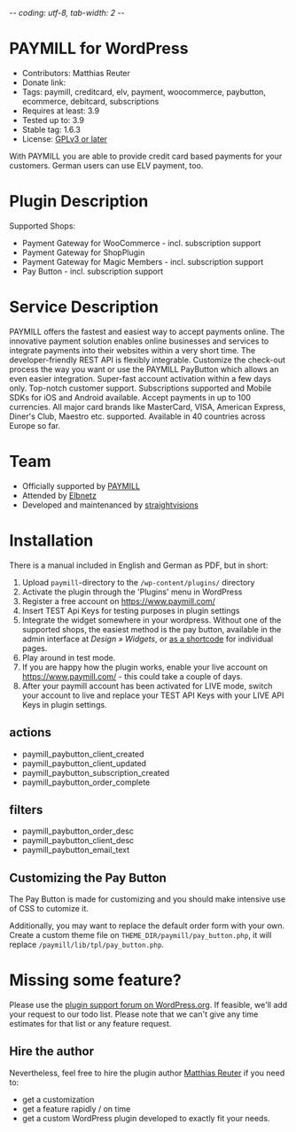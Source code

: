 -*- coding: utf-8, tab-width: 2 -*-

PAYMILL for WordPress
=====================
* Contributors: Matthias Reuter
* Donate link:
* Tags: paymill, creditcard, elv, payment, woocommerce, paybutton, ecommerce, debitcard, subscriptions
* Requires at least: 3.9
* Tested up to: 3.9
* Stable tag: 1.6.3
* License: [GPLv3 or later](http://www.gnu.org/licenses/gpl-3.0.html)

With PAYMILL you are able to provide credit card based payments for your customers.
German users can use ELV payment, too.

Plugin Description
==================

Supported Shops:

* Payment Gateway for WooCommerce - incl. subscription support
* Payment Gateway for ShopPlugin
* Payment Gateway for Magic Members - incl. subscription support
* Pay Button - incl. subscription support

Service Description
===================

PAYMILL offers the fastest and easiest way to accept payments online.
The innovative payment solution enables online businesses and services to integrate payments into their websites within a very short time.
The developer-friendly REST API is flexibly integrable.
Customize the check-out process the way you want or use the PAYMILL PayButton which allows an even easier integration.
Super-fast account activation within a few days only.
Top-notch customer support.
Subscriptions supported and Mobile SDKs for iOS and Android available.
Accept payments in up to 100 currencies.
All major card brands like MasterCard, VISA, American Express, Diner's Club, Maestro etc. supported.
Available in 40 countries across Europe so far.


Team
====
* Officially supported by [PAYMILL](https://paymill.com)
* Attended by [Elbnetz](http://elbnetz.com)
* Developed and maintenanced by [straightvisions](http://straightvisions.com)


Installation
============

There is a manual included in English and German as PDF, but in short:

1. Upload `paymill`-directory to the `/wp-content/plugins/` directory
2. Activate the plugin through the 'Plugins' menu in WordPress
3. Register a free account on https://www.paymill.com/
4. Insert TEST Api Keys for testing purposes in plugin settings
5. Integrate the widget somewhere in your wordpress. Without one of the supported shops, the easiest method is the pay button, available in the admin interface at _Design » Widgets_, or [as a shortcode](FAQ.md) for individual pages.
6. Play around in test mode.
7. If you are happy how the plugin works, enable your live account on https://www.paymill.com/ - this could take a couple of days.
8. After your paymill account has been activated for LIVE mode, switch your account to live and replace your TEST API Keys with your LIVE API Keys in plugin settings.

actions
-------
* paymill_paybutton_client_created
* paymill_paybutton_client_updated
* paymill_paybutton_subscription_created
* paymill_paybutton_order_complete

filters
-------
* paymill_paybutton_order_desc
* paymill_paybutton_client_desc
* paymill_paybutton_email_text

Customizing the Pay Button
--------------------------

The Pay Button is made for customizing and you should make intensive use of CSS to cutomize it.

Additionally, you may want to replace the default order form with your own.
Create a custom theme file on `THEME_DIR/paymill/pay_button.php`,
it will replace `/paymill/lib/tpl/pay_button.php`.


Missing some feature?
=====================

Please use the [plugin support forum on WordPress.org](http://wordpress.org/support/plugin/paymill).
If feasible, we'll add your request to our todo list.
Please note that we can't give any time estimates for that list or any feature request.

Hire the author
---------------
Nevertheless, feel free to hire the plugin author [Matthias Reuter](mailto:info@straightvisions.com) if you need to:
* get a customization
* get a feature rapidly / on time
* get a custom WordPress plugin developed to exactly fit your needs.
